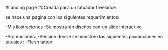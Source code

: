 #Landing page 
##Creada para un tatuador freelance

se hace una pagina con los siguientes requerimientos:

-Mis ilustraciones -Se mostrarán diseños con un slide interactivo

-Promociones:
 -Seccion donde se muestren las siguientes promociones en tatuajes :
 -Flash tattoo